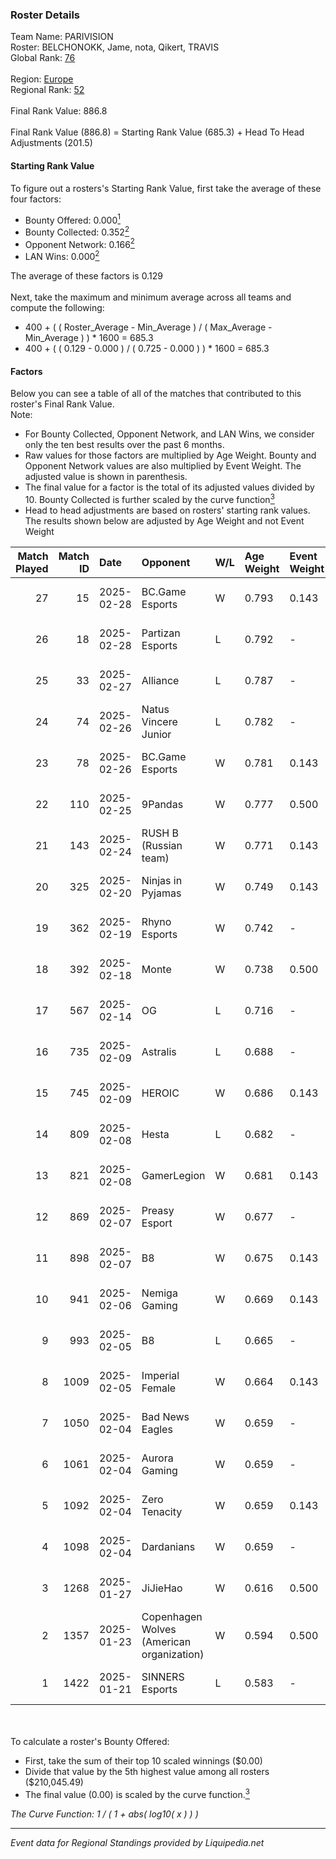 ### Roster Details<br />
Team Name: PARIVISION<br />
Roster: BELCHONOKK, Jame, nota, Qikert, TRAVIS<br />
Global Rank: [76](../standings_global.md)<br />
<br />
Region: [Europe]( ../standings_europe.md)<br />
Regional Rank: [52]( ../standings_europe.md)<br />
<br />
Final Rank Value:  886.8<br />
<br />
Final Rank Value (886.8) = Starting Rank Value (685.3) + Head To Head Adjustments (201.5)<br />

#### Starting Rank Value<br />
To figure out a rosters's Starting Rank Value, first take the average of these four factors:<br />
- Bounty Offered: 0.000[<sup>1</sup>](#table2)
- Bounty Collected: 0.352[<sup>2</sup>](#table1)
- Opponent Network: 0.166[<sup>2</sup>](#table1)
- LAN Wins: 0.000[<sup>2</sup>](#table1)

The average of these factors is 0.129<br />
<br />
Next, take the maximum and minimum average across all teams and compute the following:<br />
- 400 + ( ( Roster_Average - Min_Average ) / ( Max_Average - Min_Average ) ) * 1600 = 685.3
- 400 + ( ( 0.129 - 0.000 ) / ( 0.725 - 0.000 ) ) * 1600 = 685.3


#### Factors<br />
Below you can see a table of all of the matches that contributed to this roster's Final Rank Value.<br />
Note:<br />

- For Bounty Collected, Opponent Network, and LAN Wins, we consider only the ten best results over the past 6 months.
- Raw values for those factors are multiplied by Age Weight. Bounty and Opponent Network values are also multiplied by Event Weight. The adjusted value is shown in parenthesis.
- The final value for a factor is the total of its adjusted values divided by 10. Bounty Collected is further scaled by the curve function[<sup>3</sup>](#curveFunction)
- Head to head adjustments are based on rosters' starting rank values. The results shown below are adjusted by Age Weight and not Event Weight
<span id="table1"></span><br />


| Match Played | Match ID | Date       | Opponent                                  | W/L | Age Weight | Event Weight | Bounty Collected | Opponent Network | LAN Wins  | H2H Adj. | Roster                                 |
| -: | -: | :- | :- | :- | :- | :- | :- | :- | :- | -: | :- |
|           27 |       15 | 2025-02-28 | BC.Game Esports                           | W   | 0.793      | 0.143        | 0.061 (0.008)    | 1.000 (0.136)    | 0 (0.000) |    18.76 | BELCHONOKK, Jame, nota, Qikert, TRAVIS |
|           26 |       18 | 2025-02-28 | Partizan Esports                          | L   | 0.792      | -            | -                | -                | -         |    -7.21 | BELCHONOKK, Jame, nota, Qikert, TRAVIS |
|           25 |       33 | 2025-02-27 | Alliance                                  | L   | 0.787      | -            | -                | -                | -         |   -13.19 | BELCHONOKK, Jame, nota, Qikert, TRAVIS |
|           24 |       74 | 2025-02-26 | Natus Vincere Junior                      | L   | 0.782      | -            | -                | -                | -         |   -10.03 | BELCHONOKK, Jame, nota, Qikert, TRAVIS |
|           23 |       78 | 2025-02-26 | BC.Game Esports                           | W   | 0.781      | 0.143        | 0.061 (0.008)    | 1.000 (0.134)    | 0 (0.000) |    18.95 | BELCHONOKK, Jame, nota, Qikert, TRAVIS |
|           22 |      110 | 2025-02-25 | 9Pandas                                   | W   | 0.777      | 0.500        | 0.084 (0.039)    | 0.481 (0.224)    | 0 (0.000) |    16.38 | BELCHONOKK, Jame, nota, Qikert, TRAVIS |
|           21 |      143 | 2025-02-24 | RUSH B (Russian team)                     | W   | 0.771      | 0.143        | -                | 0.901 (0.119)    | 0 (0.000) |    14.02 | BELCHONOKK, Jame, nota, Qikert, TRAVIS |
|           20 |      325 | 2025-02-20 | Ninjas in Pyjamas                         | W   | 0.749      | 0.143        | -                | 0.649 (0.083)    | 0 (0.000) |     7.68 | BELCHONOKK, Jame, nota, Qikert, TRAVIS |
|           19 |      362 | 2025-02-19 | Rhyno Esports                             | W   | 0.742      | -            | -                | -                | 0 (0.000) |     9.21 | BELCHONOKK, Jame, nota, Qikert, TRAVIS |
|           18 |      392 | 2025-02-18 | Monte                                     | W   | 0.738      | 0.500        | 0.036 (0.016)    | 0.766 (0.339)    | 0 (0.000) |    15.94 | BELCHONOKK, Jame, nota, Qikert, TRAVIS |
|           17 |      567 | 2025-02-14 | OG                                        | L   | 0.716      | -            | -                | -                | -         |    -8.38 | BELCHONOKK, Jame, nota, Qikert, TRAVIS |
|           16 |      735 | 2025-02-09 | Astralis                                  | L   | 0.688      | -            | -                | -                | -         |    -0.07 | BELCHONOKK, Jame, nota, Qikert, TRAVIS |
|           15 |      745 | 2025-02-09 | HEROIC                                    | W   | 0.686      | 0.143        | 0.120 (0.014)    | -                | 0 (0.000) |    17.49 | BELCHONOKK, Jame, nota, Qikert, TRAVIS |
|           14 |      809 | 2025-02-08 | Hesta                                     | L   | 0.682      | -            | -                | -                | -         |   -12.53 | BELCHONOKK, Jame, nota, Qikert, TRAVIS |
|           13 |      821 | 2025-02-08 | GamerLegion                               | W   | 0.681      | 0.143        | 0.094 (0.011)    | -                | 0 (0.000) |    21.16 | BELCHONOKK, Jame, nota, Qikert, TRAVIS |
|           12 |      869 | 2025-02-07 | Preasy Esport                             | W   | 0.677      | -            | -                | -                | 0 (0.000) |     9.67 | BELCHONOKK, Jame, nota, Qikert, TRAVIS |
|           11 |      898 | 2025-02-07 | B8                                        | W   | 0.675      | 0.143        | 0.134 (0.016)    | 0.740 (0.086)    | -         |    18.58 | BELCHONOKK, Jame, nota, Qikert, TRAVIS |
|           10 |      941 | 2025-02-06 | Nemiga Gaming                             | W   | 0.669      | 0.143        | 0.074 (0.009)    | -                | -         |    15.84 | BELCHONOKK, Jame, nota, Qikert, TRAVIS |
|            9 |      993 | 2025-02-05 | B8                                        | L   | 0.665      | -            | -                | -                | -         |    -2.38 | BELCHONOKK, Jame, nota, Qikert, TRAVIS |
|            8 |     1009 | 2025-02-05 | Imperial Female                           | W   | 0.664      | 0.143        | 0.146 (0.017)    | -                | -         |    17.49 | BELCHONOKK, Jame, nota, Qikert, TRAVIS |
|            7 |     1050 | 2025-02-04 | Bad News Eagles                           | W   | 0.659      | -            | -                | -                | -         |     6.58 | BELCHONOKK, Jame, nota, Qikert, TRAVIS |
|            6 |     1061 | 2025-02-04 | Aurora Gaming                             | W   | 0.659      | -            | -                | -                | -         |    13.21 | BELCHONOKK, Jame, nota, Qikert, TRAVIS |
|            5 |     1092 | 2025-02-04 | Zero Tenacity                             | W   | 0.659      | 0.143        | -                | 0.778 (0.088)    | -         |    15.20 | BELCHONOKK, Jame, nota, Qikert, TRAVIS |
|            4 |     1098 | 2025-02-04 | Dardanians                                | W   | 0.659      | -            | -                | -                | -         |     3.21 | BELCHONOKK, Jame, nota, Qikert, TRAVIS |
|            3 |     1268 | 2025-01-27 | JiJieHao                                  | W   | 0.616      | 0.500        | -                | 0.252 (0.093)    | -         |     5.82 | BELCHONOKK, Jame, nota, Qikert, TRAVIS |
|            2 |     1357 | 2025-01-23 | Copenhagen Wolves (American organization) | W   | 0.594      | 0.500        | 0.017 (0.006)    | 1.000 (0.356)    | -         |    13.92 | BELCHONOKK, Jame, nota, Qikert, TRAVIS |
|            1 |     1422 | 2025-01-21 | SINNERS Esports                           | L   | 0.583      | -            | -                | -                | -         |    -3.82 | BELCHONOKK, Jame, nota, Qikert, TRAVIS |

<br />
<span id="table2"></span><br />
To calculate a roster's Bounty Offered:<br />

- First, take the sum of their top 10 scaled winnings ($0.00)
- Divide that value by the 5th highest value among all rosters ($210,045.49)
- The final value (0.00) is scaled by the curve function.[<sup>3</sup>](#curveFunction)

<span id="curveFunction"></span>_The Curve Function: 1 / ( 1 + abs( log10( x ) ) )_<br />

---
_Event data for Regional Standings provided by Liquipedia.net_<br />
